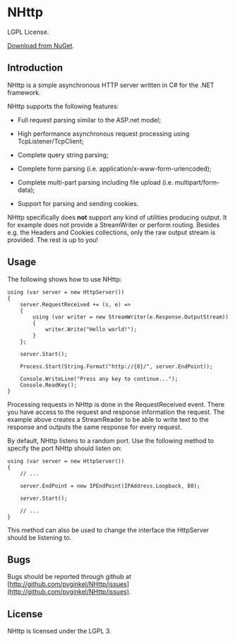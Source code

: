 # NHttp

LGPL License.

[Download from NuGet](http://nuget.org/packages/NHttp).

## Introduction

NHttp is a simple asynchronous HTTP server written in C# for the .NET framework.

NHttp supports the following features:

* Full request parsing similar to the ASP.net model;

* High performance asynchronous request processing using TcpListener/TcpClient;

* Complete query string parsing;

* Complete form parsing (i.e. application/x-www-form-urlencoded);

* Complete multi-part parsing including file upload (i.e. multipart/form-data);

* Support for parsing and sending cookies.

NHttp specifically does **not** support any kind of utilities producing output.
It for example does not provide a StreamWriter or perform routing. Besides e.g.
the Headers and Cookies collections, only the raw output stream is provided.
The rest is up to you!

## Usage

The following shows how to use NHttp:

    using (var server = new HttpServer())
    {
        server.RequestReceived += (s, e) =>
        {
            using (var writer = new StreamWriter(e.Response.OutputStream))
            {
                writer.Write("Hello world!");
            }
        };

        server.Start();

        Process.Start(String.Format("http://{0}/", server.EndPoint));

        Console.WriteLine("Press any key to continue...");
        Console.ReadKey();
    }

Processing requests in NHttp is done in the RequestReceived event. There you
have access to the request and response information the request. The example
above creates a StreamReader to be able to write text to the response and
outputs the same response for every request.

By default, NHttp listens to a random port. Use the following method to specify
the port NHttp should listen on:

    using (var server = new HttpServer())
    {
        // ...

        server.EndPoint = new IPEndPoint(IPAddress.Loopback, 80);

        server.Start();

        // ...
    }

This method can also be used to change the interface the HttpServer should be
listening to.

## Bugs

Bugs should be reported through github at
[http://github.com/pvginkel/NHttp/issues](http://github.com/pvginkel/NHttp/issues).

## License

NHttp is licensed under the LGPL 3.